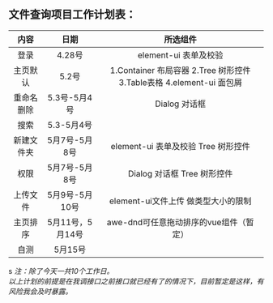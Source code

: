 

## 文件查询项目工作计划表：
| 内容      |     日期 |   所选组件   |
| :--------: | :--------:| :------: |
| 登录    |   4.28号 | element-ui 表单及校验   |
|主页默认|5.2号|1.Container 布局容器 2.Tree 树形控件3.Table表格 4.element-ui 面包屑|
|重命名 删除|5.3号-5月4号| Dialog 对话框|
|搜索|5.3-5月4号||
|新建文件夹|5月7号-5月8号|element-ui 表单及校验 Tree 树形控件|
|权限|5月7号-5月8号|Dialog 对话框   Tree 树形控件|
|上传文件|5月9号-5月10号| element-ui文件上传 做类型大小的限制|
|主页排序|5月11号，5月14号|awe-dnd可任意拖动排序的vue组件（暂定）|
|自测|5月15号|
s
*注：除了今天一共10个工作日。*  
 *以上计划的前提是在我调接口之前接口就已经有了的情况下，目前暂定是这样，有风险我会及时暴露。*




